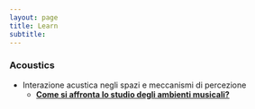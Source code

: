 ```yaml
---
layout: page
title: Learn
subtitle:
---
```


<head>
<!-- Google Tag Manager -->
<script>(function(w,d,s,l,i){w[l]=w[l]||[];w[l].push({'gtm.start':
new Date().getTime(),event:'gtm.js'});var f=d.getElementsByTagName(s)[0],
j=d.createElement(s),dl=l!='dataLayer'?'&l='+l:'';j.async=true;j.src=
'https://www.googletagmanager.com/gtm.js?id='+i+dl;f.parentNode.insertBefore(j,f);
})(window,document,'script','dataLayer','GTM-W9GZSVS');</script>
<!-- End Google Tag Manager -->
</head>
<body>
<!-- Google Tag Manager (noscript) -->
<noscript><iframe src="https://www.googletagmanager.com/ns.html?id=GTM-W9GZSVS"
height="0" width="0" style="display:none;visibility:hidden"></iframe></noscript>
<!-- End Google Tag Manager (noscript) -->
</body>

### Acoustics

- Interazione acustica negli spazi e meccanismi di percezione
  - [**Come si affronta lo studio degli ambienti musicali?**](https://velitch.github.io/velitch/2021-11-02-acustica/)
